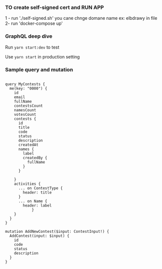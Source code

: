 ### TO create self-signed cert  and RUN APP
1 - run './self-signed.sh'  you cane chnge domane name ex: elbdrawy in file
2- run 'docker-compose up'
 

### GraphQL deep dive

Run `yarn start:dev` to test

Use `yarn start` in production setting

### Sample query and mutation
```

query MyContests {
  me(key: "0000") {
    id
    email
    fullName
    contestsCount
    namesCount
    votesCount
    contests {
      id
      title
      code
      status
      description
      createdAt
      names {
        label
        createdBy {
          fullName
        }
      }
    
    }
    activities {
      ... on ContestType {
        header: title
      }
      ... on Name {
        header: label
			}
    }
  }
}

mutation AddNewContest($input: ContestInput!) {
  AddContest(input: $input) {
    id
    code
    status
    description
  }
} 

```
